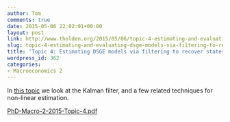 ```yaml
---
author: Tom
comments: true
date: 2015-05-06 22:02:01+00:00
layout: post
link: http://www.tholden.org/2015/05/06/topic-4-estimating-and-evaluating-dsge-models-via-filtering-to-recover-states-part-1/
slug: topic-4-estimating-and-evaluating-dsge-models-via-filtering-to-recover-states-part-1
title: 'Topic 4: Estimating DSGE models via filtering to recover states: Part 1'
wordpress_id: 362
categories:
- Macroeconomics 2
---
```


In [this topic](http://www.tholden.org/wp-content/uploads/2015/05/PhD-Macro-2-2015-Topic-4.pdf) we look at the Kalman filter, and a few related techniques for non-linear estimation.






[PhD-Macro-2-2015-Topic-4.pdf](http://www.tholden.org/wp-content/uploads/2015/05/PhD-Macro-2-2015-Topic-4.pdf)



